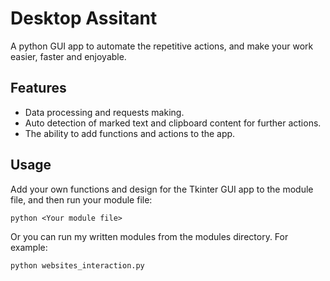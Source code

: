 # Desktop Assitant

A python GUI app to automate the repetitive actions, and make your work easier, faster
and enjoyable.

## Features

- Data processing and requests making.  
- Auto detection of marked text and clipboard content for further actions.
- The ability to add functions and actions to the app.

## Usage

Add your own functions and design for the Tkinter GUI app to the module file,
and then run your module file:
```
python <Your module file>
```
Or you can run my written modules from the modules directory. For example:
```
python websites_interaction.py
```